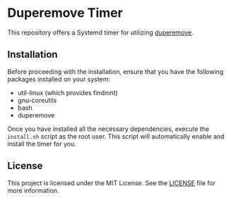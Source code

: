 # Duperemove Timer

This repository offers a Systemd timer for utilizing
[duperemove](https://github.com/markfasheh/duperemove).

## Installation

Before proceeding with the installation, ensure that you have the following
packages installed on your system:

- util-linux (which provides findmnt)
- gnu-coreutils
- bash
- duperemove

Once you have installed all the necessary dependencies, execute the
`install.sh` script as the root user. This script will automatically enable
and install the timer for you.

## License

This project is licensed under the MIT License. See the [LICENSE](LICENSE)
file for more information.
